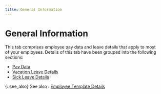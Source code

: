 ```yaml
---
title: General Information
---
```


# General Information


This tab comprises employee pay data and leave details that apply to most of your employees. Details of this tab have been grouped into the following sections:

- [Pay Data]({{site.prl_baseurl}}/misc/pay_data.html)
- [Vacation Leave Details]({{site.prl_baseurl}}/misc/vacation_leave_details.html)
- [Sick Leave Details]({{site.prl_baseurl}}/misc/sick_leave_details.html)



{:.see_also}
See also
: [Employee Template Details]({{site.prl_baseurl}}/setup/the-employee-template/the_employee_template.html)

